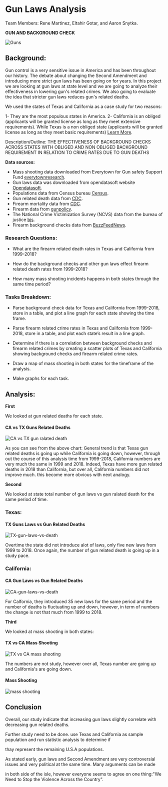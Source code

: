 # Gun Laws Analysis  

Team Members: Rene Martinez, Eltahir Gotar, and Aaron Snytka.

 **GUN AND BACKGROUND CHECK**

![Guns](https://thumbs.gfycat.com/BeautifulLinearLeonberger-size_restricted.gif)

## Background:

Gun control is a very sensitive issue in America and has been throughout our history. The debate about changing the Second
Amendment and introducing more strict gun laws has been going on for years. In this project we are looking at gun laws at state level and we are going to analyze
their effectiveness in lowering gun's related crimes. We also going to evaluate the idea that stricter gun laws reduces gun's related deaths.

We used the states of Texas and California as a case study for two reasons:

 1- They are the most populous states in America.
 2- California is an obliged (applicants will be granted license as long as they meet extensive requirements). While Texas is a non obliged state 
(applicants will be granted license as long as they meet basic requirements) [Learn More](https://giffords.org/lawcenter/gun-laws/policy-areas/background-checks/universal-background-checks/).

Description/Outline: THE EFFECTIVENESS OF BACKGROUND CHECKS ACROSS STATES WITH OBLIGED AND NON OBLIGED BACKGROUND REQUIREMENT IN RELATION TO CRIME RATES DUE TO GUN DEATHS

**Data sources:**
* Mass shooting data downloaded from Everytown for Gun safety Support Fund [everytownresearch](https://www.everytownresearch.org/mass-shooting-in-america-2009-2019).
* Gun laws data was downloaded from opendatasoft website [Opendatasoft](https://public.opendatasoft.com/explore/?sort=modified).
* Populations data from Census bureau [Census](https://www.census.gov/data/tables/time-series/demo/popest/2010s-state-total.html).
* Gun related death data from [CDC](http://wonder.cdc.gov/wonder/help/mcd.html#2014-Revision).
* Firearm mortality data from [CDC](https://www.cdc.gov/nchs/pressroom/sosmap/firearm_mortality/firearm.htm).
* Firearm data from [gunpolicy](https://www.gunpolicy.org/api).
* The National Crime Victimization Survey (NCVS) data from the bureau of justice [bjs](https://www.bjs.gov/developer/ncvs/index.cfm).
* Firearm background checks data from [BuzzFeedNews](https://github.com/BuzzFeedNews/nics-firearm-background-checks/tree/master/data).

### Research Questions:
   
   * What are the firearm related death rates in Texas and California from 1999-2018?
   
   * How do the background checks and other gun laws effect firearm related death rates from 1999-2018?
   
   * How many mass shooting incidents happens in both states through the same time period?
   
### Tasks Breakdown:
   
   * Parse background check data for Texas and California from 1999-2018, store in a table, and plot a line graph for each state showing the time frame.
   
   * Parse firearm related crime rates in Texas and California from 1999-2018, store in a table, and plot each state’s result in a line graph.
   
   * Determine if there is a correlation between background checks and firearm related crimes by creating a scatter plots of Texas and California showing background    checks and firearm related crime rates.
   
   * Draw a map of mass shooting in both states for the timeframe of the analysis.
      
   * Make graphs for each task.

## Analysis:

**First**

We looked at gun related deaths for each state. 

#### <a id="CA-vs-TX-gun-ralated-death"></a>CA vs TX Guns Related Deaths
![CA vs TX gun ralated death](images/Ca-vs-Tx/cal_vs_Tex_Death.png)

As you can see from the above chart: General trend is that Texas gun related deaths is going up while California is going down, however, through out the course of this analysis time from 1999-2018, California numbers are very much the same in 1999 and 2018. Indeed, Texas have more gun related deaths in 2018 than California, but over all, California numbers did not improve much. this become more obvious with next analogy.

**Second**

We looked at state total number of gun laws vs gun ralated death for the same period of time.
 
### Texas:

#### <a id="TX-gun-laws-vs-death"></a>TX Guns Laws vs Gun Related Deaths
![TX-gun-laws-vs-death](images/Texas/tex_gun_deaths.png)

Overtime the state did not introduce alot of laws, only five new laws from 1999 to 2018. Once again, the number of gun related death is going up
in a study pace. 

### California:

#### <a id="CA-gun-laws-vs-death"></a>CA Gun Laws vs Gun Related Deaths
![CA-gun-laws-vs-death](images/California/cal_gun_deaths.png)

For Calfornia, they  introduced 35 new laws for the same period and the number of deaths is fluctuating up and down, however, in term of numbers the change is not that much from 1999 to 2018.

**Third**

We looked at mass shooting in both states:

#### <a id="TX-vs-CA-mass-shooting"></a>TX vs CA Mass Shooting
![TX vs CA mass shooting](images/Ca-vs-Tx/mass_shooting.png)

The numbers are not study, however over all, Texas number are going up and California's are going down.

#### <a id="mass-shooting"></a>Mass Shooting
![mass shooting](images/Ca-vs-Tx/mass_shooting_map.png)

## Conclusion

Overall, our study indicate that increasing gun laws slightly correlate with decreasing gun related deaths. 

Further study need to be done. use Texas and California as sample population and run statistic analysis to determine if 

thay represent the remaining U.S.A populations.

As stated early, gun laws and Second Amendment are very controversial issues and very political at the same time. Many arguments can be made

in both side of the isle, however everyone seems to agree on one thing:"We Need to Stop the Violence Across the Country".
